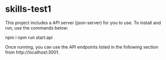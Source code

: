 # skills-test1

This project includes a API server (json-server) for you to use. To install and run, use the commands below:

npm i
npm run start:api

Once running, you can use the API endpoints listed in the following section from http://localhost:3001. 
